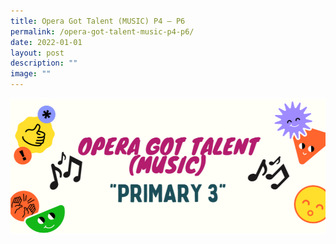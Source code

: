 ```yaml
---
title: Opera Got Talent (MUSIC) P4 – P6
permalink: /opera-got-talent-music-p4-p6/
date: 2022-01-01
layout: post
description: ""
image: ""
---
```


<a href="https://drive.google.com/drive/folders/1Df0DvrkN7f-f5nCXx15TIwciGvVLwnC3"><img src="/images/handa3.png"></a>